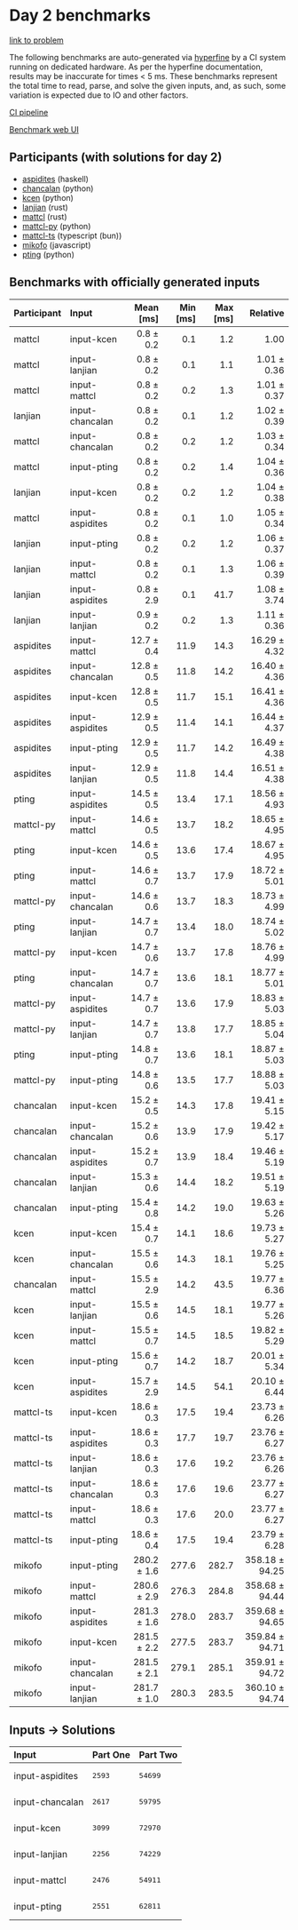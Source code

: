 # Day 2 benchmarks

[link to problem](https://adventofcode.com/2023/day/2)

The following benchmarks are auto-generated via
[hyperfine](https://github.com/sharkdp/hyperfine) by a CI system running on
dedicated hardware. As per the hyperfine documentation, results may be
inaccurate for times < 5 ms. These benchmarks represent the total time to read,
parse, and solve the given inputs, and, as such, some variation is expected due
to IO and other factors.

[CI pipeline](http://ci.papercode.net:8080/teams/main/pipelines/aoc2023)

[Benchmark web UI](https://aoc.ancalagon.black)


## Participants (with solutions for day 2)

- [aspidites](https://github.com/aspidites/aoc2023) (haskell)
- [chancalan](https://github.com/chancalan/aoc2023) (python)
- [kcen](https://github.com/kcen/aoc2023) (python)
- [lanjian](https://github.com/lanjian/aoc-2023) (rust)
- [mattcl](https://github.com/mattcl/aoc2023) (rust)
- [mattcl-py](https://github.com/mattcl/aoc2023-py) (python)
- [mattcl-ts](https://github.com/mattcl/aoc2023-js) (typescript (bun))
- [mikofo](https://github.com/mikofo/advent-of-code-2023) (javascript)
- [pting](https://github.com/pting/aoc2023) (python)


## Benchmarks with officially generated inputs

| Participant | Input | Mean [ms] | Min [ms] | Max [ms] | Relative |
|:---|:---|---:|---:|---:|---:|
| mattcl | input-kcen | 0.8 ± 0.2 | 0.1 | 1.2 | 1.00 |
| mattcl | input-lanjian | 0.8 ± 0.2 | 0.1 | 1.1 | 1.01 ± 0.36 |
| mattcl | input-mattcl | 0.8 ± 0.2 | 0.2 | 1.3 | 1.01 ± 0.37 |
| lanjian | input-chancalan | 0.8 ± 0.2 | 0.1 | 1.2 | 1.02 ± 0.39 |
| mattcl | input-chancalan | 0.8 ± 0.2 | 0.2 | 1.2 | 1.03 ± 0.34 |
| mattcl | input-pting | 0.8 ± 0.2 | 0.2 | 1.4 | 1.04 ± 0.36 |
| lanjian | input-kcen | 0.8 ± 0.2 | 0.2 | 1.2 | 1.04 ± 0.38 |
| mattcl | input-aspidites | 0.8 ± 0.2 | 0.1 | 1.0 | 1.05 ± 0.34 |
| lanjian | input-pting | 0.8 ± 0.2 | 0.2 | 1.2 | 1.06 ± 0.37 |
| lanjian | input-mattcl | 0.8 ± 0.2 | 0.1 | 1.3 | 1.06 ± 0.39 |
| lanjian | input-aspidites | 0.8 ± 2.9 | 0.1 | 41.7 | 1.08 ± 3.74 |
| lanjian | input-lanjian | 0.9 ± 0.2 | 0.2 | 1.3 | 1.11 ± 0.36 |
| aspidites | input-mattcl | 12.7 ± 0.4 | 11.9 | 14.3 | 16.29 ± 4.32 |
| aspidites | input-chancalan | 12.8 ± 0.5 | 11.8 | 14.2 | 16.40 ± 4.36 |
| aspidites | input-kcen | 12.8 ± 0.5 | 11.7 | 15.1 | 16.41 ± 4.36 |
| aspidites | input-aspidites | 12.9 ± 0.5 | 11.4 | 14.1 | 16.44 ± 4.37 |
| aspidites | input-pting | 12.9 ± 0.5 | 11.7 | 14.2 | 16.49 ± 4.38 |
| aspidites | input-lanjian | 12.9 ± 0.5 | 11.8 | 14.4 | 16.51 ± 4.38 |
| pting | input-aspidites | 14.5 ± 0.5 | 13.4 | 17.1 | 18.56 ± 4.93 |
| mattcl-py | input-mattcl | 14.6 ± 0.5 | 13.7 | 18.2 | 18.65 ± 4.95 |
| pting | input-kcen | 14.6 ± 0.5 | 13.6 | 17.4 | 18.67 ± 4.95 |
| pting | input-mattcl | 14.6 ± 0.7 | 13.7 | 17.9 | 18.72 ± 5.01 |
| mattcl-py | input-chancalan | 14.6 ± 0.6 | 13.7 | 18.3 | 18.73 ± 4.99 |
| pting | input-lanjian | 14.7 ± 0.7 | 13.4 | 18.0 | 18.74 ± 5.02 |
| mattcl-py | input-kcen | 14.7 ± 0.6 | 13.7 | 17.8 | 18.76 ± 4.99 |
| pting | input-chancalan | 14.7 ± 0.7 | 13.6 | 18.1 | 18.77 ± 5.01 |
| mattcl-py | input-aspidites | 14.7 ± 0.7 | 13.6 | 17.9 | 18.83 ± 5.03 |
| mattcl-py | input-lanjian | 14.7 ± 0.7 | 13.8 | 17.7 | 18.85 ± 5.04 |
| pting | input-pting | 14.8 ± 0.7 | 13.6 | 18.1 | 18.87 ± 5.03 |
| mattcl-py | input-pting | 14.8 ± 0.6 | 13.5 | 17.7 | 18.88 ± 5.03 |
| chancalan | input-kcen | 15.2 ± 0.5 | 14.3 | 17.8 | 19.41 ± 5.15 |
| chancalan | input-chancalan | 15.2 ± 0.6 | 13.9 | 17.9 | 19.42 ± 5.17 |
| chancalan | input-aspidites | 15.2 ± 0.7 | 13.9 | 18.4 | 19.46 ± 5.19 |
| chancalan | input-lanjian | 15.3 ± 0.6 | 14.4 | 18.2 | 19.51 ± 5.19 |
| chancalan | input-pting | 15.4 ± 0.8 | 14.2 | 19.0 | 19.63 ± 5.26 |
| kcen | input-kcen | 15.4 ± 0.7 | 14.1 | 18.6 | 19.73 ± 5.27 |
| kcen | input-chancalan | 15.5 ± 0.6 | 14.3 | 18.1 | 19.76 ± 5.25 |
| chancalan | input-mattcl | 15.5 ± 2.9 | 14.2 | 43.5 | 19.77 ± 6.36 |
| kcen | input-lanjian | 15.5 ± 0.6 | 14.5 | 18.1 | 19.77 ± 5.26 |
| kcen | input-mattcl | 15.5 ± 0.7 | 14.5 | 18.5 | 19.82 ± 5.29 |
| kcen | input-pting | 15.6 ± 0.7 | 14.2 | 18.7 | 20.01 ± 5.34 |
| kcen | input-aspidites | 15.7 ± 2.9 | 14.5 | 54.1 | 20.10 ± 6.44 |
| mattcl-ts | input-kcen | 18.6 ± 0.3 | 17.5 | 19.4 | 23.73 ± 6.26 |
| mattcl-ts | input-aspidites | 18.6 ± 0.3 | 17.7 | 19.7 | 23.76 ± 6.27 |
| mattcl-ts | input-lanjian | 18.6 ± 0.3 | 17.6 | 19.2 | 23.76 ± 6.26 |
| mattcl-ts | input-chancalan | 18.6 ± 0.3 | 17.6 | 19.6 | 23.77 ± 6.27 |
| mattcl-ts | input-mattcl | 18.6 ± 0.3 | 17.6 | 20.0 | 23.77 ± 6.27 |
| mattcl-ts | input-pting | 18.6 ± 0.4 | 17.5 | 19.4 | 23.79 ± 6.28 |
| mikofo | input-pting | 280.2 ± 1.6 | 277.6 | 282.7 | 358.18 ± 94.25 |
| mikofo | input-mattcl | 280.6 ± 2.9 | 276.3 | 284.8 | 358.68 ± 94.44 |
| mikofo | input-aspidites | 281.3 ± 1.6 | 278.0 | 283.7 | 359.68 ± 94.65 |
| mikofo | input-kcen | 281.5 ± 2.2 | 277.5 | 283.7 | 359.84 ± 94.71 |
| mikofo | input-chancalan | 281.5 ± 2.1 | 279.1 | 285.1 | 359.91 ± 94.72 |
| mikofo | input-lanjian | 281.7 ± 1.0 | 280.3 | 283.5 | 360.10 ± 94.74 |


## Inputs -> Solutions

| Input | Part One | Part Two |
|:---|:---|:---|
|input-aspidites|<pre>2593</pre>|<pre>54699</pre>|
|input-chancalan|<pre>2617</pre>|<pre>59795</pre>|
|input-kcen|<pre>3099</pre>|<pre>72970</pre>|
|input-lanjian|<pre>2256</pre>|<pre>74229</pre>|
|input-mattcl|<pre>2476</pre>|<pre>54911</pre>|
|input-pting|<pre>2551</pre>|<pre>62811</pre>|
